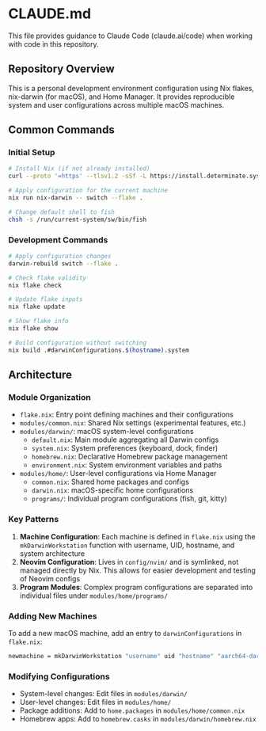 # CLAUDE.md

This file provides guidance to Claude Code (claude.ai/code) when working with code in this repository.

## Repository Overview

This is a personal development environment configuration using Nix flakes, nix-darwin (for macOS), and Home Manager. It provides reproducible system and user configurations across multiple macOS machines.

## Common Commands

### Initial Setup
```bash
# Install Nix (if not already installed)
curl --proto '=https' --tlsv1.2 -sSf -L https://install.determinate.systems/nix | sh -s -- install

# Apply configuration for the current machine
nix run nix-darwin -- switch --flake .

# Change default shell to fish
chsh -s /run/current-system/sw/bin/fish
```

### Development Commands
```bash
# Apply configuration changes
darwin-rebuild switch --flake .

# Check flake validity
nix flake check

# Update flake inputs
nix flake update

# Show flake info
nix flake show

# Build configuration without switching
nix build .#darwinConfigurations.$(hostname).system
```

## Architecture

### Module Organization
- `flake.nix`: Entry point defining machines and their configurations
- `modules/common.nix`: Shared Nix settings (experimental features, etc.)
- `modules/darwin/`: macOS system-level configurations
  - `default.nix`: Main module aggregating all Darwin configs
  - `system.nix`: System preferences (keyboard, dock, finder)
  - `homebrew.nix`: Declarative Homebrew package management
  - `environment.nix`: System environment variables and paths
- `modules/home/`: User-level configurations via Home Manager
  - `common.nix`: Shared home packages and configs
  - `darwin.nix`: macOS-specific home configurations
  - `programs/`: Individual program configurations (fish, git, kitty)

### Key Patterns
1. **Machine Configuration**: Each machine is defined in `flake.nix` using the `mkDarwinWorkstation` function with username, UID, hostname, and system architecture
2. **Neovim Configuration**: Lives in `config/nvim/` and is symlinked, not managed directly by Nix. This allows for easier development and testing of Neovim configs
3. **Program Modules**: Complex program configurations are separated into individual files under `modules/home/programs/`

### Adding New Machines
To add a new macOS machine, add an entry to `darwinConfigurations` in `flake.nix`:
```nix
newmachine = mkDarwinWorkstation "username" uid "hostname" "aarch64-darwin";
```

### Modifying Configurations
- System-level changes: Edit files in `modules/darwin/`
- User-level changes: Edit files in `modules/home/`
- Package additions: Add to `home.packages` in `modules/home/common.nix`
- Homebrew apps: Add to `homebrew.casks` in `modules/darwin/homebrew.nix`